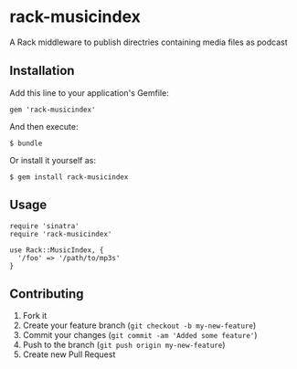 # rack-musicindex

A Rack middleware to publish directries containing media files as podcast

## Installation

Add this line to your application's Gemfile:

    gem 'rack-musicindex'

And then execute:

    $ bundle

Or install it yourself as:

    $ gem install rack-musicindex

## Usage

    require 'sinatra'
    require 'rack-musicindex'
    
    use Rack::MusicIndex, {
      '/foo' => '/path/to/mp3s'
    }

## Contributing

1. Fork it
2. Create your feature branch (`git checkout -b my-new-feature`)
3. Commit your changes (`git commit -am 'Added some feature'`)
4. Push to the branch (`git push origin my-new-feature`)
5. Create new Pull Request
